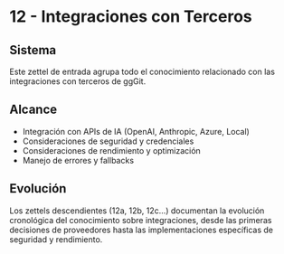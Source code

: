 # 12 - Integraciones con Terceros

## Sistema

Este zettel de entrada agrupa todo el conocimiento relacionado con las integraciones con terceros de ggGit.

## Alcance

- Integración con APIs de IA (OpenAI, Anthropic, Azure, Local)
- Consideraciones de seguridad y credenciales
- Consideraciones de rendimiento y optimización
- Manejo de errores y fallbacks

## Evolución

Los zettels descendientes (12a, 12b, 12c...) documentan la evolución cronológica del conocimiento sobre integraciones, desde las primeras decisiones de proveedores hasta las implementaciones específicas de seguridad y rendimiento.
